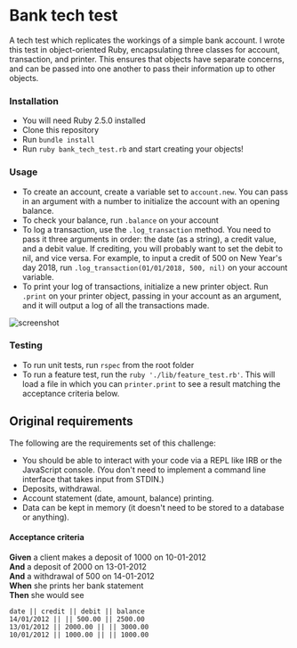 # Bank tech test

A tech test which replicates the workings of a simple bank account. I wrote this test in object-oriented Ruby, encapsulating three classes for account, transaction, and printer. This ensures that objects have separate concerns, and can be passed into one another to pass their information up to other objects.

### Installation

* You will need Ruby 2.5.0 installed
* Clone this repository
* Run `bundle install`
* Run `ruby bank_tech_test.rb` and start creating your objects!

### Usage

* To create an account, create a variable set to `account.new`. You can pass in an argument with a number to initialize the account with an opening balance.
* To check your balance, run `.balance` on your account
* To log a transaction, use the `.log_transaction` method. You need to pass it three arguments in order: the date (as a string), a credit value, and a debit value. If crediting, you will probably want to set the debit to nil, and vice versa. For example, to input a credit of 500 on New Year's day 2018, run `.log_transaction(01/01/2018, 500, nil)` on your account variable.
* To print your log of transactions, initialize a new printer object. Run `.print` on your printer object, passing in your account as an argument, and it will output a log of all the transactions made.

![screenshot](https://user-images.githubusercontent.com/35489501/40368075-d6cf8c9e-5dd2-11e8-82de-bb671d26e300.png)

### Testing

* To run unit tests, run `rspec` from the root folder
* To run a feature test, run the `ruby './lib/feature_test.rb'`. This will load a file in which you can `printer.print` to see a result matching the acceptance criteria below.

## Original requirements

The following are the requirements set of this challenge:

* You should be able to interact with your code via a REPL like IRB or the JavaScript console.  (You don't need to implement a command line interface that takes input from STDIN.)
* Deposits, withdrawal.
* Account statement (date, amount, balance) printing.
* Data can be kept in memory (it doesn't need to be stored to a database or anything).

#### Acceptance criteria

**Given** a client makes a deposit of 1000 on 10-01-2012  
**And** a deposit of 2000 on 13-01-2012  
**And** a withdrawal of 500 on 14-01-2012  
**When** she prints her bank statement  
**Then** she would see

```
date || credit || debit || balance
14/01/2012 || || 500.00 || 2500.00
13/01/2012 || 2000.00 || || 3000.00
10/01/2012 || 1000.00 || || 1000.00
```
